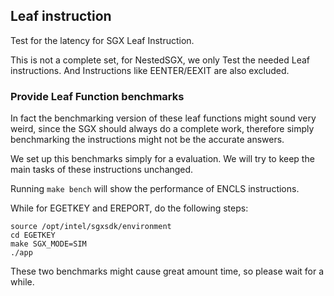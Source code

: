 ## Leaf instruction
Test for the latency for SGX Leaf Instruction.

This is not a complete set, for NestedSGX, we only Test the needed Leaf instructions. And Instructions like EENTER/EEXIT are also excluded.
### Provide Leaf Function benchmarks
In fact the benchmarking version of these leaf functions might sound very weird, since the SGX should always do a complete work, therefore simply benchmarking the instructions might not be the accurate answers. 

We set up this benchmarks simply for a evaluation. We will try to keep the main tasks of these instructions unchanged.


<!-- | Inst | number | Implement |
| ------   | -- | --- |
| ECREATE: | 1 | &#10004; |
| EADD: | 2 | &#10004; |
| EEXTEND: | 5 | &#10004;|
| EINIT: | 3 | &#10004; |
| EREMOVE: | 6 | &#10004; | -->

Running `make bench` will show the performance of ENCLS instructions.

While for EGETKEY and EREPORT, do the following steps:
```
source /opt/intel/sgxsdk/environment
cd EGETKEY
make SGX_MODE=SIM
./app
```
These two benchmarks might cause great amount time, so please wait for a while.
<!-- ### Others:
scp -r link@192.168.104.4:/home/link/nestedsgx_archive/benchmarks/Leaf . -->